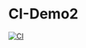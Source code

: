 # CI-Demo2

[![CI](https://github.com/cyberianwilderness/CI-Demo2/actions/workflows/blank.yml/badge.svg)](https://github.com/cyberianwilderness/CI-Demo2/actions/workflows/blank.yml)
